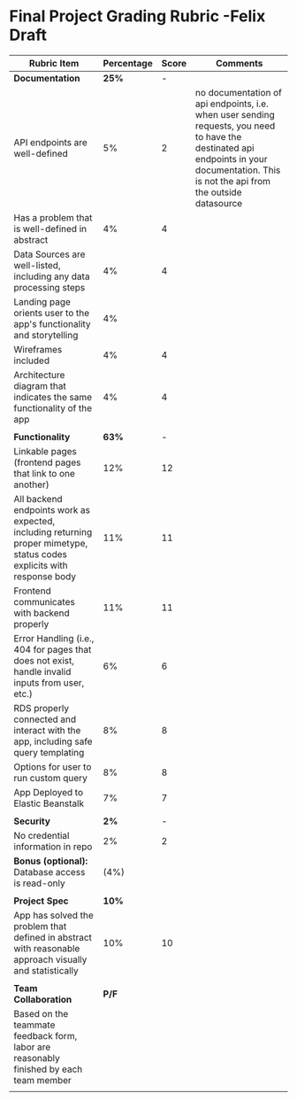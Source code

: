 # Final Project Grading Rubric -Felix Draft

| Rubric Item                                                  | Percentage | Score | Comments                                                     |
| ------------------------------------------------------------ | ---------- | ----- | ------------------------------------------------------------ |
| **Documentation**                                            | **25%**    | -     |                                                              |
| API endpoints are well-defined                               | 5%         | 2     | no documentation of api endpoints, i.e. when user sending requests, you need to have the destinated api endpoints in your documentation. This is not the api from the outside datasource |
| Has a problem that is well-defined in abstract               | 4%         | 4     |                                                              |
| Data Sources are well-listed, including any data processing steps | 4%         | 4     |                                                              |
| Landing page orients user to the app's functionality and storytelling | 4%         |       |                                                              |
| Wireframes included                                          | 4%         | 4     |                                                              |
| Architecture diagram that indicates the same functionality of the app | 4%         | 4     |                                                              |
|                                                              |            |       |                                                              |
| **Functionality**                                            | **63%**    | -     |                                                              |
| Linkable pages (frontend pages that link to one another)     | 12%        | 12    |                                                              |
| All backend endpoints work as expected, including returning proper mimetype, status codes explicits with response body | 11%        | 11    |                                                              |
| Frontend communicates with backend properly                  | 11%        | 11    |                                                              |
| Error Handling (i.e., 404 for pages that does not exist, handle invalid inputs from user, etc.) | 6%         | 6     |                                                              |
| RDS properly connected and interact with the app, including safe query templating | 8%         | 8     |                                                              |
| Options for user to run custom query                         | 8%         | 8     |                                                              |
| App Deployed to Elastic Beanstalk                            | 7%         | 7     |                                                              |
|                                                              |            |       |                                                              |
| **Security**                                                 | **2%**     | -     |                                                              |
| No credential information in repo                            | 2%         | 2     |                                                              |
| **Bonus (optional):** Database access is read-only           | (4%)       |       |                                                              |
|                                                              |            |       |                                                              |
| **Project Spec**                                             | **10%**    |       |                                                              |
| App has solved the problem that defined in abstract with reasonable approach visually and statistically | 10%        | 10    |                                                              |
|                                                              |            |       |                                                              |
| **Team Collaboration**                                       | **P/F**    |       |                                                              |
| Based on the teammate feedback form, labor are reasonably finished by each team member |            |       |                                                              |
|                                                              |            |       |                                                              |